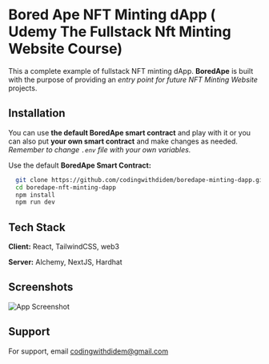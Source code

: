 # Bored Ape NFT Minting dApp ( Udemy The Fullstack Nft Minting Website Course)

This a complete example of fullstack NFT minting dApp. **BoredApe** is built with the purpose of providing an _entry point for future NFT Minting Website_ projects.

## Installation

You can use **the default BoredApe smart contract** and play with it or you can also put **your own smart contract** and make changes as needed. _Remember to change `.env` file with your own variables._

Use the default **BoredApe Smart Contract:**

```bash
  git clone https://github.com/codingwithdidem/boredape-minting-dapp.git
  cd boredape-nft-minting-dapp
  npm install
  npm run dev
```

## Tech Stack

**Client:** React, TailwindCSS, web3

**Server:** Alchemy, NextJS, Hardhat

## Screenshots

![App Screenshot](https://raw.githubusercontent.com/codingwithdidem/boredape-minting-dapp/main/public/images/ss.png)

## Support

For support, email codingwithdidem@gmail.com
